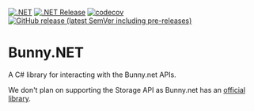 [![.NET](https://github.com/prplecake/BunnyDotnet/actions/workflows/dotnet.yml/badge.svg)](https://github.com/prplecake/BunnyDotnet/actions/workflows/dotnet.yml)
[![.NET Release](https://github.com/prplecake/BunnyDotnet/actions/workflows/release.yml/badge.svg)](https://github.com/prplecake/BunnyDotnet/actions/workflows/release.yml)
[![codecov](https://codecov.io/gh/prplecake/BunnyDotnet/graph/badge.svg?token=ahgBOlVA1h)](https://codecov.io/gh/prplecake/BunnyDotnet)
[![GitHub release (latest SemVer including pre-releases)](https://img.shields.io/github/v/release/prplecake/BunnyDotnet?include_prereleases)](https://github.com/prplecake/BunnyDotnet/releases/latest)

# Bunny.NET

A C# library for interacting with the Bunny.net APIs.

We don't plan on supporting the Storage API as Bunny.net has an [official
library][official-storage-lib].

[official-storage-lib]:https://github.com/BunnyWay/BunnyCDN.Net.Storage
